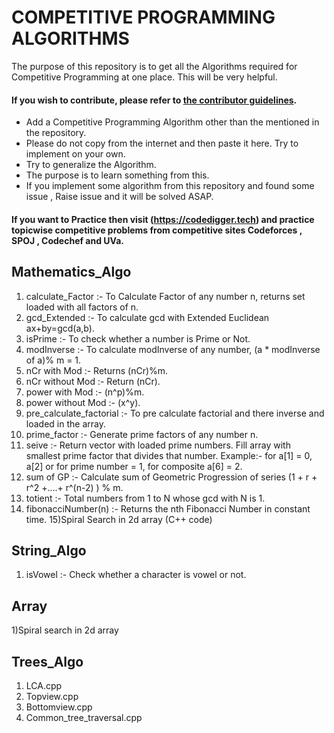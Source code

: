 # COMPETITIVE PROGRAMMING ALGORITHMS
The purpose of this repository is to get all the Algorithms required for Competitive Programming at one place. This will be very helpful.

#### If you wish to contribute, please refer to [the contributor guidelines](https://github.com/ShivamSinghal1/Competitive-Programming-Algorithms/blob/master/CONTRIBUTING.md).
- Add a Competitive Programming Algorithm other than the mentioned in the repository. 
- Please do not copy from the internet and then paste it here. Try to implement on your own. 
- Try to generalize the Algorithm.
- The purpose is to learn something from this. 
- If you implement some algorithm from this repository and found some issue , Raise issue and it will be solved ASAP.

#### If you want to Practice then visit (https://codedigger.tech) and practice topicwise competitive problems from competitive sites Codeforces , SPOJ , Codechef and UVa.

## Mathematics_Algo 
  1) calculate_Factor :- To Calculate Factor of any number n, returns set loaded with all factors of n.
  2) gcd_Extended :- To calculate gcd with Extended Euclidean ax+by=gcd(a,b).
  3) isPrime :- To check whether a number is Prime or Not.
  4) modInverse :- To calculate modInverse of any number, (a * modInverse of a)% m = 1.
  5) nCr with Mod :- Returns (nCr)%m.
  6) nCr without Mod :- Return (nCr).
  7) power with Mod :- (n^p)%m.
  8) power without Mod :- (x^y).
  9) pre_calculate_factorial :- To pre calculate factorial and there inverse and loaded in the array.
  10) prime_factor :- Generate prime factors of any number n.
  11) seive :- Return vector with loaded prime numbers. Fill array with smallest prime factor that divides that number. Example:- for a[1] = 0, a[2] or for prime number = 1, for composite a[6] = 2.
  12) sum of GP :- Calculate sum of Geometric Progression of series (1 + r + r^2 +....+ r^(n-2) ) % m.
  13) totient :- Total numbers from 1 to N whose gcd with N is 1.
  14) fibonacciNumber(n) :- Returns the nth Fibonacci Number in constant time.
  15)Spiral Search in 2d array (C++ code)

## String_Algo
  1) isVowel :- Check whether a character is vowel or not.
  
## Array
1)Spiral search in 2d array

  
## Trees_Algo
1) LCA.cpp
2) Topview.cpp
3) Bottomview.cpp
4) Common_tree_traversal.cpp